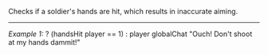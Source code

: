 Checks if a soldier's hands are hit, which results in inaccurate aiming.


---
*Example 1:*
<sqs>? (handsHit player == 1) : player globalChat "Ouch! Don't shoot at my hands dammit!"</sqs>